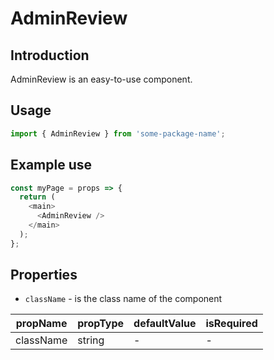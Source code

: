 # AdminReview

<!-- STORY -->

## Introduction

AdminReview is an easy-to-use component.

## Usage

```javascript
import { AdminReview } from 'some-package-name';
```

## Example use

```javascript
const myPage = props => {
  return (
    <main>
      <AdminReview />
    </main>
  );
};
```

## Properties

- `className` - is the class name of the component

| propName  | propType | defaultValue | isRequired |
| --------- | -------- | ------------ | ---------- |
| className | string   | -            | -          |
